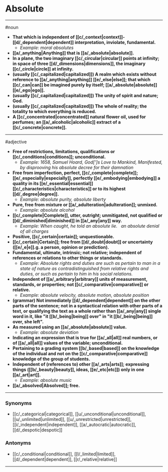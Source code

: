 # Absolute
---
#noun
- **That which is independent of [[c/_context|context]]-[[d/_dependent|dependent]] interpretation, inviolate, fundamental.**
	- _Example: moral absolutes_
- **[[a/_anything|Anything]] that is [[a/_absolute|absolute]].**
- **In a plane, the two imaginary [[c/_circular|circular]] points at infinity; in space of three [[d/_dimensions|dimensions]], the imaginary [[c/_circle|circle]] at infinity.**
- **(usually [[c/_capitalized|capitalized]]) A realm which exists without reference to [[a/_anything|anything]] [[e/_else|else]]; that which [[c/_can|can]] be imagined purely by itself; [[a/_absolute|absolute]] [[e/_ego|ego]].**
- **(usually [[c/_capitalized|capitalized]]) The unity of spirit and nature; God.**
- **(usually [[c/_capitalized|capitalized]]) The whole of reality; the totality to which everything is reduced.**
- **A [[c/_concentrated|concentrated]] natural flower oil, used for perfumes; an [[a/_alcoholic|alcoholic]] extract of a [[c/_concrete|concrete]].**
---
#adjective
- **Free of restrictions, limitations, qualifications or [[c/_conditions|conditions]]; unconditional.**
	- _Example: 1658, Samuel Hoard, God[']s Love to Mankind, Manifested, by disprooving his absolute decree for their damnation_
- **Free from imperfection, perfect, [[c/_complete|complete]]; [[e/_especially|especially]], perfectly [[e/_embodying|embodying]] a quality in its [[e/_essential|essential]] [[c/_characteristics|characteristics]] or to its highest [[d/_degree|degree]].**
	- _Example: absolute purity, absolute liberty_
- **Pure, free from mixture or [[a/_adulteration|adulteration]]; unmixed.**
	- _Example: absolute alcohol_
- **[[c/_complete|Complete]], utter, outright; unmitigated, not qualified or [[d/_diminished|diminished]] in [[a/_any|any]] way.**
	- _Example: When caught, he told an absolute lie.   an absolute denial of all charges_
- **Positive, [[c/_certain|certain]]; unquestionable.**
- **[[c/_certain|Certain]]; free from [[d/_doubt|doubt]] or uncertainty ([[e/_e|e]].g. a person, opinion or prediction).**
- **Fundamental, ultimate, intrinsic; not relative; independent of references or relations to other things or standards.**
	- _Example: Absolute rights and duties are such as pertain to man in a state of nature as contradistinguished from relative rights and duties, or such as pertain to him in his social relations._
- **Independent of [[a/_arbitrary|arbitrary]] units of measurement, standards, or properties; not [[c/_comparative|comparative]] or relative.**
	- _Example: absolute velocity, absolute motion, absolute position_
- **(grammar) Not immediately [[d/_dependent|dependent]] on the other parts of the sentence; not in a syntactical relation with other parts of a text, or qualifying the text as a whole rather than [[a/_any|any]] single word in it, like "it [[b/_being|being]] over" in "it [[b/_being|being]] over, she left".**
- **As measured using an [[a/_absolute|absolute]] value.**
	- _Example: absolute deviation_
- **Indicating an expression that is true for [[a/_all|all]] real numbers, or of [[a/_all|all]] values of the variable; unconditional.**
- **Pertaining to a grading system [[b/_based|based]] on the knowledge of the individual and not on the [[c/_comparative|comparative]] knowledge of the group of students.**
- **Independent of (references to) other [[a/_arts|arts]]; expressing things ([[b/_beauty|beauty]], ideas, [[e/_etc|etc]]) only in one [[a/_art|art]].**
	- _Example: absolute music_
- **[[a/_absolved|Absolved]]; free.**
---
### Synonyms
- [[c/_categorical|categorical]], [[u/_unconditional|unconditional]], [[u/_unlimited|unlimited]], [[u/_unrestricted|unrestricted]], [[i/_independent|independent]], [[a/_autocratic|autocratic]], [[d/_despotic|despotic]]
### Antonyms
- [[c/_conditional|conditional]], [[l/_limited|limited]], [[d/_dependent|dependent]], [[r/_relative|relative]]
---
